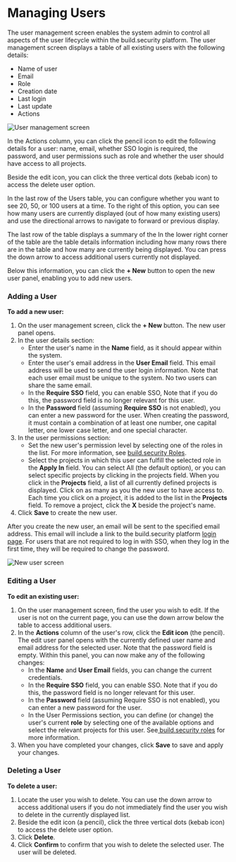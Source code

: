 # Managing Users

The user management screen enables the system admin to control all aspects of the user lifecycle within the build.security platform. The user management screen displays a table of all existing users with the following details:

* Name of user
* Email
* Role
* Creation date
* Last login
* Last update
* Actions

![User management screen](https://files.readme.io/081dfe1-usermgmt.png)

In the Actions column, you can click the pencil icon to edit the following details for a user: name, email, whether SSO login is required, the password, and user permissions such as role and whether the user should have access to all projects.

Beside the edit icon, you can click the three vertical dots \(kebab icon\) to access the delete user option.

In the last row of the Users table, you can configure whether you want to see 20, 50, or 100 users at a time. To the right of this option, you can see how many users are currently displayed \(out of how many existing users\) and use the directional arrows to navigate to forward or previous display.

The last row of the table displays a summary of the In the lower right corner of the table are the table details information including how many rows there are in the table and how many are currently being displayed. You can press the down arrow to access additional users currently not displayed.

Below this information, you can click the **+ New** button to open the new user panel, enabling you to add new users.

### Adding a User

**To add a new user:**

1. On the user management screen, click the **+ New** button. The new user panel opens.
2. In the user details section:
   * Enter the user's name in the **Name** field, as it should appear within the system.
   * Enter the user's email address in the **User Email** field. This email address will be used to send the user login information. Note that each user email must be unique to the system. No two users can share the same email.
   * In the **Require SSO** field, you can enable SSO, Note that if you do this, the password field is no longer relevant for this user.
   * In the **Password** field \(assuming **Require SSO** is not enabled\), you can enter a new password for the user. When creating the password, it must contain a combination of at least one number, one capital letter, one lower case letter, and one special character.
3. In the user permissions section:
   * Set the new user's permission level by selecting one of the roles in the list. For more information, see [build.security Roles](roles.md).
   * Select the projects in which this user can fulfill the selected role in the **Apply In** field. You can select All \(the default option\), or you can select specific projects by clicking in the projects field. When you click in the **Projects** field, a list of all currently defined projects is displayed. Click on as many as you the new user to have access to. Each time you click on a project, it is added to the list in the **Projects** field. To remove a project, click the **X** beside the project's name.
4. Click **Save** to create the new user.

After you create the new user, an email will be sent to the specified email address. This email will include a link to the build.security platform [login page](../../documentation/getting-started/logging-in-1.md). For users that are not required to log in with SSO, when they log in the first time, they will be required to change the password.

![New user screen](https://files.readme.io/c876bbb-newuser2.PNG)

### Editing a User

**To edit an existing user:**

1. On the user management screen, find the user you wish to edit. If the user is not on the current page, you can use the down arrow below the table to access additional users.
2. In the **Actions** column of the user's row, click the **Edit icon** \(the pencil\). The edit user panel opens with the currently defined user name and email address for the selected user. Note that the password field is empty. Within this panel, you can now make any of the following changes:
   * In the **Name** and **User Email** fields, you can change the current credentials.
   * In the **Require SSO** field, you can enable SSO. Note that if you do this, the password field is no longer relevant for this user.
   * In the **Password** field \(assuming Require SSO is not enabled\), you can enter a new password for the user.
   * In the User Permissions section, you can define \(or change\) the user's current **role** by selecting one of the available options and select the relevant projects for this user. See[ build.security roles](roles.md) for more information.
3. When you have completed your changes, click **Save** to save and apply your changes.

### Deleting a User

**To delete a user:**

1. Locate the user you wish to delete. You can use the down arrow to access additional users if you do not immediately find the user you wish to delete in the currently displayed list.
2. Beside the edit icon \(a pencil\), click the three vertical dots \(kebab icon\) to access the delete user option.
3. Click **Delete**.
4. Click **Confirm** to confirm that you wish to delete the selected user. The user will be deleted.

